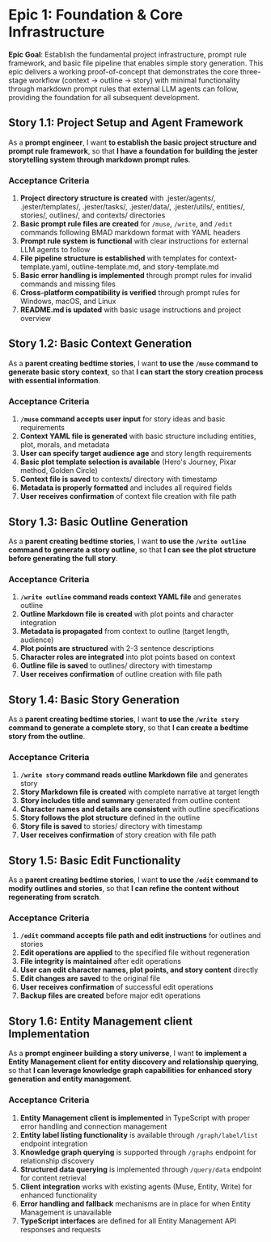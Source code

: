 # Epic 1: Foundation & Core Infrastructure

**Epic Goal**: Establish the fundamental project infrastructure, prompt rule framework, and basic file pipeline that enables simple story generation. This epic delivers a working proof-of-concept that demonstrates the core three-stage workflow (context → outline → story) with minimal functionality through markdown prompt rules that external LLM agents can follow, providing the foundation for all subsequent development.

## Story 1.1: Project Setup and Agent Framework

As a **prompt engineer**,
I want **to establish the basic project structure and prompt rule framework**,
so that **I have a foundation for building the jester storytelling system through markdown prompt rules**.

### Acceptance Criteria

1. **Project directory structure is created** with .jester/agents/, .jester/templates/, .jester/tasks/, .jester/data/, .jester/utils/, entities/, stories/, outlines/, and contexts/ directories
2. **Basic prompt rule files are created** for `/muse`, `/write`, and `/edit` commands following BMAD markdown format with YAML headers
3. **Prompt rule system is functional** with clear instructions for external LLM agents to follow
4. **File pipeline structure is established** with templates for context-template.yaml, outline-template.md, and story-template.md
5. **Basic error handling is implemented** through prompt rules for invalid commands and missing files
6. **Cross-platform compatibility is verified** through prompt rules for Windows, macOS, and Linux
7. **README.md is updated** with basic usage instructions and project overview

## Story 1.2: Basic Context Generation

As a **parent creating bedtime stories**,
I want **to use the `/muse` command to generate basic story context**,
so that **I can start the story creation process with essential information**.

### Acceptance Criteria

1. **`/muse` command accepts user input** for story ideas and basic requirements
2. **Context YAML file is generated** with basic structure including entities, plot, morals, and metadata
3. **User can specify target audience age** and story length requirements
4. **Basic plot template selection is available** (Hero's Journey, Pixar method, Golden Circle)
5. **Context file is saved** to contexts/ directory with timestamp
6. **Metadata is properly formatted** and includes all required fields
7. **User receives confirmation** of context file creation with file path

## Story 1.3: Basic Outline Generation

As a **parent creating bedtime stories**,
I want **to use the `/write outline` command to generate a story outline**,
so that **I can see the plot structure before generating the full story**.

### Acceptance Criteria

1. **`/write outline` command reads context YAML file** and generates outline
2. **Outline Markdown file is created** with plot points and character integration
3. **Metadata is propagated** from context to outline (target length, audience)
4. **Plot points are structured** with 2-3 sentence descriptions
5. **Character roles are integrated** into plot points based on context
6. **Outline file is saved** to outlines/ directory with timestamp
7. **User receives confirmation** of outline creation with file path

## Story 1.4: Basic Story Generation

As a **parent creating bedtime stories**,
I want **to use the `/write story` command to generate a complete story**,
so that **I can create a bedtime story from the outline**.

### Acceptance Criteria

1. **`/write story` command reads outline Markdown file** and generates story
2. **Story Markdown file is created** with complete narrative at target length
3. **Story includes title and summary** generated from outline content
4. **Character names and details are consistent** with outline specifications
5. **Story follows the plot structure** defined in the outline
6. **Story file is saved** to stories/ directory with timestamp
7. **User receives confirmation** of story creation with file path

## Story 1.5: Basic Edit Functionality

As a **parent creating bedtime stories**,
I want **to use the `/edit` command to modify outlines and stories**,
so that **I can refine the content without regenerating from scratch**.

### Acceptance Criteria

1. **`/edit` command accepts file path and edit instructions** for outlines and stories
2. **Edit operations are applied** to the specified file without regeneration
3. **File integrity is maintained** after edit operations
4. **User can edit character names, plot points, and story content** directly
5. **Edit changes are saved** to the original file
6. **User receives confirmation** of successful edit operations
7. **Backup files are created** before major edit operations

## Story 1.6: Entity Management client Implementation

As a **prompt engineer building a story universe**,
I want **to implement a Entity Management client for entity discovery and relationship querying**,
so that **I can leverage knowledge graph capabilities for enhanced story generation and entity management**.

### Acceptance Criteria

1. **Entity Management client is implemented** in TypeScript with proper error handling and connection management
2. **Entity label listing functionality** is available through `/graph/label/list` endpoint integration
3. **Knowledge graph querying** is supported through `/graphs` endpoint for relationship discovery
4. **Structured data querying** is implemented through `/query/data` endpoint for content retrieval
5. **Client integration** works with existing agents (Muse, Entity, Write) for enhanced functionality
6. **Error handling and fallback** mechanisms are in place for when Entity Management is unavailable
7. **TypeScript interfaces** are defined for all Entity Management API responses and requests
